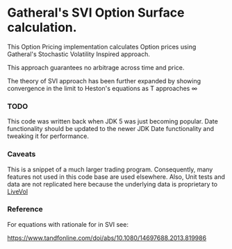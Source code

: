 # Gatheral's SVI Option Surface calculation.

This Option Pricing implementation calculates Option prices using Gatheral's Stochastic Volatility Inspired approach.

This approach guarantees no arbitrage across time and price.

The theory of SVI approach has been further expanded by showing convergence in the limit to Heston's equations as T
approaches ∞

### TODO

This code was written back when JDK 5 was just becoming popular. Date functionality should be updated to the newer JDK
Date functionality and tweaking it for performance.

### Caveats

This is a snippet of a much larger trading program. Consequently, many features not used in this code base are used
elsewhere. Also, Unit tests and data are not replicated here because the underlying data is proprietary
to <a href="https://www.livevol.com/">LiveVol</a>

### Reference

For equations with rationale for in SVI see:

<https://www.tandfonline.com/doi/abs/10.1080/14697688.2013.819986>



 